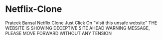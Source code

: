 # Netflix-Clone
Prateek Bansal Netflix Clone
Just Click On "Visit this unsafe website"
THE WEBSITE IS SHOWING DECEPTIVE SITE AHEAD WARNING MESSAGE, PLEASE MOVE FORWARD WITHOUT ANY TENSION
